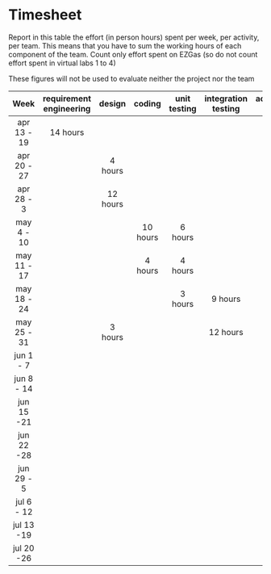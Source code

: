 # Timesheet

Report in this table the effort (in person hours) spent per week, per activity, per team. 
This means that you have to sum the working hours of each component of the team.
Count only effort spent on EZGas (so do not count effort spent in virtual labs 1 to 4)

These figures will not be used to evaluate neither the project nor the team

| Week | requirement engineering | design | coding | unit testing | integration testing | acceptance testing | management | git maven |
|:-----------:|:--------:|:-----------:|:-----------:|:----------:|:------------:|:---------------:|:-------------:|:--------------:|
| apr 13 - 19|14 hours | | | | | | | 4 hours| 
| apr 20 - 27| | 4 hours| | | | | | 5 hours | 
| apr 28 - 3 | |12 hours | | | | | | 1 hour | 
| may 4 - 10 | | |10 hours |6 hours | | | |2 hours| 
| may 11 - 17| | |4 hours |4 hours | | | |2 hours | 
| may 18 - 24| | | | 3 hours|9 hours | | | 3 hours | 
| may 25 - 31| |3 hours | | |12 hours | | | 2 hours| 
| jun 1 -  7 | | | | | |4 hours | | 1 hour| 
| jun 8 - 14 | | | | | | | | | 
| jun 15 -21 | | | | | | | | | 
| jun 22 -28 | | | | | | | | | 
| jun 29 - 5 | | | | | | | | | 
| jul 6 - 12 | | | | | | | | | 
| jul 13 -19 | | | | | | | | |
| jul 20 -26 | | | | | | | | |
